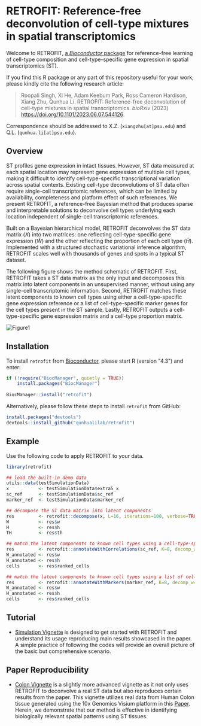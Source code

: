 # RETROFIT: Reference-free deconvolution of cell-type mixtures in spatial transcriptomics

Welcome to RETROFIT, [a *Bioconductor* package](https://doi.org/doi:10.18129/B9.bioc.retrofit) for reference-free learning of cell-type composition and cell-type-specific gene expression in spatial transcriptomics (ST).

If you find this R package or any part of this repository useful for your work,
please kindly cite the following research article:

> Roopali Singh, Xi He, Adam Keebum Park, Ross Cameron Hardison, Xiang Zhu, Qunhua Li.
> RETROFIT: Reference-free deconvolution of cell-type mixtures in spatial transcriptomics.
> *bioRxiv* (2023) <https://doi.org/10.1101/2023.06.07.544126>.

Correspondence should be addressed to X.Z. (`xiangzhu[at]psu.edu`) and Q.L. (`qunhua.li[at]psu.edu`).

## Overview

ST profiles gene expression in intact tissues. However, ST data measured at each spatial location may represent gene expression of multiple cell types, making it difficult to identify cell-type-specific transcriptional variation across spatial contexts. Existing cell-type deconvolutions of ST data often require single-cell transcriptomic references, which can be limited by availability, completeness and platform effect of such references. We present RETROFIT, a reference-free Bayesian method that produces sparse and interpretable solutions to deconvolve cell types underlying each location independent of single-cell transcriptomic references.

Built on a Bayesian hierarchical model, RETROFIT deconvolves the ST data matrix ($X$) into two matrices: one reflecting cell-type-specific gene expression ($\widetilde{W}$) and the other reflecting the proportion of each cell type ($\widetilde{H}$). Implemented with a structured stochastic variational inference algorithm, RETROFIT scales well with thousands of genes and spots in a typical ST dataset.

The following figure shows the method schematic of RETROFIT. First, RETROFIT takes a ST data matrix as the only input and decomposes this matrix into latent components in an unsupervised manner, without using any single-cell transcriptomic information. Second, RETROFIT matches these latent components to known cell types using either a cell-type-specific gene expression reference or a list of cell-type-specific marker genes for the cell types present in the ST sample. Lastly, RETROFIT outputs a cell-type-specific gene expression matrix and a cell-type proportion matrix.

![Figure1](https://user-images.githubusercontent.com/90921267/220766755-daea9d4b-4ac0-4dd3-978c-7e71b31bc36e.png)

## Installation

To install `retrofit` from [Bioconductor](https://doi.org/doi:10.18129/B9.bioc.retrofit),
please start R (version "4.3") and enter:

```r
if (!require("BiocManager", quietly = TRUE))
    install.packages("BiocManager")
    
BiocManager::install("retrofit")
```

Alternatively, please follow these steps to install `retrofit` from GitHub:

``` r
install.packages("devtools") 
devtools::install_github("qunhualilab/retrofit")
```

## Example

Use the following code to apply RETROFIT to your data.

``` r
library(retrofit)

## load the built-in demo data
utils::data(testSimulationData)
x           <- testSimulationData$extra5_x
sc_ref      <- testSimulationData$sc_ref
marker_ref  <- testSimulationData$marker_ref

## decompose the ST data matrix into latent components 
res         <- retrofit::decompose(x, L=16, iterations=100, verbose=TRUE)
W           <- res$w
H           <- res$h
TH          <- res$th

## match the latent components to known cell types using a cell-type-specific gene expression reference
res         <- retrofit::annotateWithCorrelations(sc_ref, K=8, decomp_w=W, decomp_h=H)
W_annotated <- res$w
H_annotated <- res$h
cells       <- res$ranked_cells

## match the latent components to known cell types using a list of cell-type-specific marker genes
res         <- retrofit::annotateWithMarkers(marker_ref, K=8, decomp_w=W, decomp_h=H)
W_annotated <- res$w
H_annotated <- res$h
cells       <- res$ranked_cells	  
```

## Tutorial
- [Simulation Vignette](https://github.com/qunhualilab/retrofit/blob/main/vignettes/SimulationVignette.Rmd) is designed to get started with RETROFIT and understand its usage reproducing main results showcased in the paper. A simple practice of following the codes will provide an overall picture of the basic but comprehensive scenario. 

## Paper Reproducibility
- [Colon Vignette](https://github.com/qunhualilab/retrofit/blob/main/vignettes/ColonVignette.Rmd) is a slightly more advanced vignette as it not only uses RETROFIT to deconvolve a real ST data but also reproduces certain results from the paper. This vignette utilizes real data from Human Colon tissue generated using the 10x Genomics Visium platform in this [Paper](https://www.sciencedirect.com/science/article/pii/S009286742031686X). Herein, we demonstrate that our method is effective in identifying biologically relevant spatial patterns using ST tissues.
